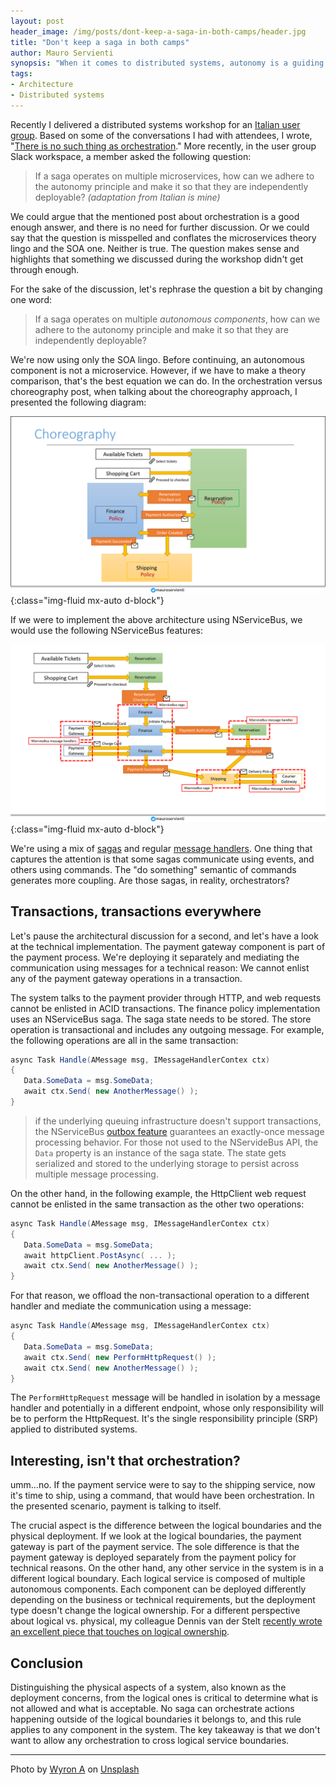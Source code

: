 ```yaml
---
layout: post
header_image: /img/posts/dont-keep-a-saga-in-both-camps/header.jpg
title: "Don't keep a saga in both camps"
author: Mauro Servienti
synopsis: "When it comes to distributed systems, autonomy is a guiding star, and coupling is the villain trying to sneak in at every step. Orchestration is a particularly subtle form of coupling, usually detected when it's too late. However, the root cause is somewhere else."
tags:
- Architecture
- Distributed systems
---
```


Recently I delivered a distributed systems workshop for an [Italian user group](https://www.craftedsoftware.org). Based on some of the conversations I had with attendees, I wrote, "[There is no such thing as orchestration](https://milestone.topics.it/2021/07/08/no-orchstration.html)." More recently, in the user group Slack workspace, a member asked the following question:

> If a saga operates on multiple microservices, how can we adhere to the autonomy principle and make it so that they are independently deployable?
> _(adaptation from Italian is mine)_

We could argue that the mentioned post about orchestration is a good enough answer, and there is no need for further discussion. Or we could say that the question is misspelled and conflates the microservices theory lingo and the SOA one. Neither is true. The question makes sense and highlights that something we discussed during the workshop didn't get through enough.

For the sake of the discussion, let's rephrase the question a bit by changing one word:

> If a saga operates on multiple _autonomous components_, how can we adhere to the autonomy principle and make it so that they are independently deployable?

We're now using only the SOA lingo. Before continuing, an autonomous component is not a microservice. However, if we have to make a theory comparison, that's the best equation we can do. In the orchestration versus choreography post, when talking about the choreography approach, I presented the following diagram:

![choreography](/img/posts/dont-keep-a-saga-in-both-camps/choreopgraphy.png){:class="img-fluid mx-auto d-block"}

If we were to implement the above architecture using NServiceBus, we would use the following NServiceBus features:

![choreography with NServiceBus](/img/posts/dont-keep-a-saga-in-both-camps/choreopgraphy-with-nsb.png){:class="img-fluid mx-auto d-block"}

We're using a mix of [sagas](https://docs.particular.net/nservicebus/sagas/) and regular [message handlers](https://docs.particular.net/nservicebus/handlers/). One thing that captures the attention is that some sagas communicate using events, and others using commands. The "do something" semantic of commands generates more coupling. Are those sagas, in reality, orchestrators?

## Transactions, transactions everywhere

Let's pause the architectural discussion for a second, and let's have a look at the technical implementation. The payment gateway component is part of the payment process. We're deploying it separately and mediating the communication using messages for a technical reason: We cannot enlist any of the payment gateway operations in a transaction. 

The system talks to the payment provider through HTTP, and web requests cannot be enlisted in ACID transactions. The finance policy implementation uses an NServiceBus saga. The saga state needs to be stored. The store operation is transactional and includes any outgoing message. For example, the following operations are all in the same transaction:

```csharp
async Task Handle(AMessage msg, IMessageHandlerContex ctx)
{
   Data.SomeData = msg.SomeData;
   await ctx.Send( new AnotherMessage() );
}
```

> if the underlying queuing infrastructure doesn't support transactions, the NServiceBus [outbox feature](https://docs.particular.net/nservicebus/outbox/) guarantees an exactly-once message processing behavior.
> For those not used to the NServideBus API, the `Data` property is an instance of the saga state. The state gets serialized and stored to the underlying storage to persist across multiple message processing.

On the other hand, in the following example, the HttpClient web request cannot be enlisted in the same transaction as the other two operations:

```csharp
async Task Handle(AMessage msg, IMessageHandlerContex ctx)
{
   Data.SomeData = msg.SomeData;
   await httpClient.PostAsync( ... );
   await ctx.Send( new AnotherMessage() );
}
```

For that reason, we offload the non-transactional operation to a different handler and mediate the communication using a message:

```csharp
async Task Handle(AMessage msg, IMessageHandlerContex ctx)
{
   Data.SomeData = msg.SomeData;
   await ctx.Send( new PerformHttpRequest() );
   await ctx.Send( new AnotherMessage() );
}
```

The `PerformHttpRequest` message will be handled in isolation by a message handler and potentially in a different endpoint, whose only responsibility will be to perform the HttpRequest. It's the single responsibility principle (SRP) applied to distributed systems.

## Interesting, isn't that orchestration?

umm...no. If the payment service were to say to the shipping service, now it's time to ship, using a command, that would have been orchestration. In the presented scenario, payment is talking to itself.

The crucial aspect is the difference between the logical boundaries and the physical deployment. If we look at the logical boundaries, the payment gateway is part of the payment service. The sole difference is that the payment gateway is deployed separately from the payment policy for technical reasons. On the other hand, any other service in the system is in a different logical boundary. Each logical service is composed of multiple autonomous components. Each component can be deployed differently depending on the business or technical requirements, but the deployment type doesn't change the logical ownership. For a different perspective about logical vs. physical, my colleague Dennis van der Stelt [recently wrote an excellent piece that touches on logical ownership](https://bloggingabout.net/2021/07/01/distributed-monolith/).

## Conclusion 

Distinguishing the physical aspects of a system, also known as the deployment concerns, from the logical ones is critical to determine what is not allowed and what is acceptable. No saga can orchestrate actions happening outside of the logical boundaries it belongs to, and this rule applies to any component in the system. The key takeaway is that we don't want to allow any orchestration to cross logical service boundaries.

---

Photo by <a href="https://unsplash.com/@wyron?utm_source=unsplash&utm_medium=referral&utm_content=creditCopyText">Wyron A</a> on <a href="https://unsplash.com/s/photos/line?utm_source=unsplash&utm_medium=referral&utm_content=creditCopyText">Unsplash</a>
